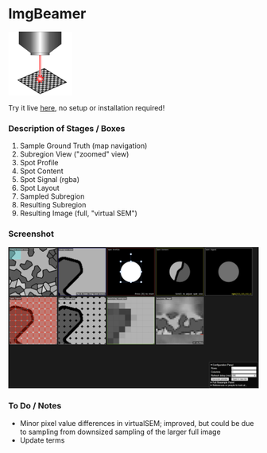 # ImgBeamer

<img src="app/src/img/icon.svg" width="128">

Try it live [here](https://joedf.github.io/ImgBeamer/app/index.html), no setup or installation required!

### Description of Stages / Boxes
1. Sample Ground Truth (map navigation)
2. Subregion View ("zoomed" view)
3. Spot Profile
4. Spot Content
5. Spot Signal (rgba)
6. Spot Layout
7. Sampled Subregion
8. Resulting Subregion
9. Resulting Image (full, "virtual SEM")
 
### Screenshot
![screenshot1](misc/screenshot2.png)

### To Do / Notes
- Minor pixel value differences in virtualSEM; improved, but could be due to sampling from  downsized sampling of the larger full image
- Update terms
